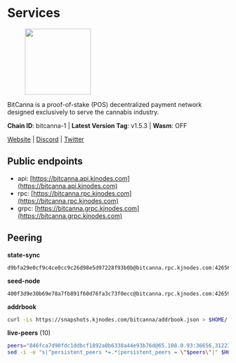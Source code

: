 # Services

<figure><img src="https://raw.githubusercontent.com/kj89/testnet_manuals/main/pingpub/logos/bitcanna.png" width="150" alt=""><figcaption></figcaption></figure>

BitCanna is a proof-of-stake (POS) decentralized payment network designed exclusively to serve the cannabis industry. 

**Chain ID**: bitcanna-1 | **Latest Version Tag**: v1.5.3 | **Wasm**: OFF

[Website](https://www.bitcanna.io) | [Discord](https://discord.gg/9AVrzaVQvs) | [Twitter](https://twitter.com/BitCannaGlobal)


## Public endpoints

* api: [https://bitcanna.api.kjnodes.com](https://bitcanna.api.kjnodes.com)
* rpc: [https://bitcanna.rpc.kjnodes.com](https://bitcanna.rpc.kjnodes.com)
* grpc: [https://bitcanna.grpc.kjnodes.com](https://bitcanna.grpc.kjnodes.com)

## Peering

**state-sync**

```text
d9bfa29e0cf9c4ce0cc9c26d98e5d97228f93b0b@bitcanna.rpc.kjnodes.com:42656
```

**seed-node**

```text
400f3d9e30b69e78a7fb891f60d76fa3c73f0ecc@bitcanna.rpc.kjnodes.com:42659
```

**addrbook**
```bash
curl -Ls https://snapshots.kjnodes.com/bitcanna/addrbook.json > $HOME/.bcna/config/addrbook.json
```

**live-peers** (10)
```bash
peers="846fca7d90fdc1ddbcf1892a0b6338a44e93b76d@65.108.0.93:36656,312237a27c62e21e3ec5e2a075cba0035db3fb66@95.217.42.107:26656,4e1c2471efb89239fb04a4b75f9f87177fd91d00@95.217.151.241:26656,d8a0facda705edbbdd2d79fb302e017df009e9da@207.244.231.189:26656,3635058fcdbe97e72d191faedfe4c6acab835877@107.181.235.66:16656,d9bfa29e0cf9c4ce0cc9c26d98e5d97228f93b0b@65.109.88.38:42656,c38a5912b4b0f827732862594671c65ad0059932@172.105.196.25:26656,17de6cb601246b429027545e420df0a60fe3591e@65.21.200.224:13056,19555f24510894a112b2398ff55cd1f1225972cc@23.88.69.167:27100,97e4468ac589eac505a800411c635b14511a61bb@144.76.239.25:26656"
sed -i -e "s|^persistent_peers *=.*|persistent_peers = \"$peers\"|" $HOME/.bcna/config/config.toml
```
